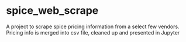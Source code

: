 # spice_web_scrape
A project to scrape spice pricing information from a select few vendors.
Pricing info is merged into csv file, cleaned up and presented in Jupyter
